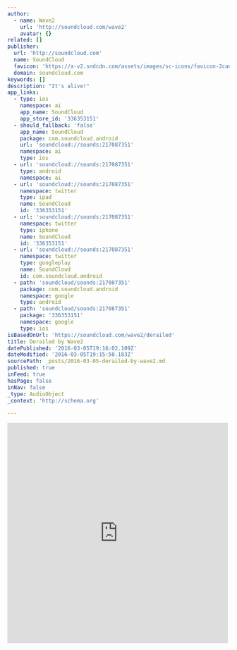 ```yaml
---
author:
  - name: Wave2
    url: 'http://soundcloud.com/wave2'
    avatar: {}
related: []
publisher:
  url: 'http://soundcloud.com'
  name: SoundCloud
  favicon: 'https://a-v2.sndcdn.com/assets/images/sc-icons/favicon-2cadd14b.ico'
  domain: soundcloud.com
keywords: []
description: "It's alive!"
app_links:
  - type: ios
    namespace: ai
    app_name: SoundCloud
    app_store_id: '336353151'
  - should_fallback: 'false'
    app_name: SoundCloud
    package: com.soundcloud.android
    url: 'soundcloud://sounds:217087351'
    namespace: ai
    type: ios
  - url: 'soundcloud://sounds:217087351'
    type: android
    namespace: ai
  - url: 'soundcloud://sounds:217087351'
    namespace: twitter
    type: ipad
    name: SoundCloud
    id: '336353151'
  - url: 'soundcloud://sounds:217087351'
    namespace: twitter
    type: iphone
    name: SoundCloud
    id: '336353151'
  - url: 'soundcloud://sounds:217087351'
    namespace: twitter
    type: googleplay
    name: SoundCloud
    id: com.soundcloud.android
  - path: 'soundcloud/sounds:217087351'
    package: com.soundcloud.android
    namespace: google
    type: android
  - path: 'soundcloud/sounds:217087351'
    package: '336353151'
    namespace: google
    type: ios
isBasedOnUrl: 'https://soundcloud.com/wave2/derailed'
title: Derailed by Wave2
datePublished: '2016-03-05T19:16:02.109Z'
dateModified: '2016-03-05T19:15:50.183Z'
sourcePath: _posts/2016-03-05-derailed-by-wave2.md
published: true
inFeed: true
hasPage: false
inNav: false
_type: AudioObject
_context: 'http://schema.org'

---
```

<iframe src="https://cdn.embedly.com/widgets/media.html?src=https%3A%2F%2Fw.soundcloud.com%2Fplayer%2F%3Fvisual%3Dtrue%26url%3Dhttp%253A%252F%252Fapi.soundcloud.com%252Ftracks%252F217087351%26show_artwork%3Dtrue&amp;url=https%3A%2F%2Fsoundcloud.com%2Fwave2%2Fderailed&amp;image=http%3A%2F%2Fi1.sndcdn.com%2Fartworks-000124861935-8izfq4-t500x500.jpg&amp;key=b7d04c9b404c499eba89ee7072e1c4f7&amp;type=text%2Fhtml&amp;schema=soundcloud" width="500" height="500" scrolling="no" frameborder="0" allowfullscreen="allowfullscreen" style=""></iframe>